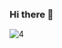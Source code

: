 ### Hi there 👋
![4](https://user-images.githubusercontent.com/78247158/164881562-4dac4260-d18b-42d2-afd1-4952edd976ae.jpg)

<!--
**SaurabhAniket/SaurabhAniket** is a ✨ _special_ ✨ repository because its `README.md` (this file) appears on your GitHub profile.

Here are some ideas to get you started:

- 🔭 I’m currently working on ...
- 🌱 I’m currently learning ...
- 👯 I’m looking to collaborate on ...
- 🤔 I’m looking for help with ...
- 💬 Ask me about ...
- 📫 How to reach me: ...
- 😄 Pronouns: ...
- ⚡ Fun fact: ...
-->
